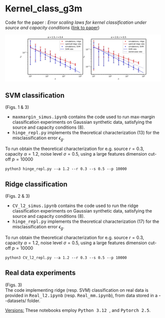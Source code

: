 # Kernel_class_g3m

Code for the paper : <i>Error scaling laws for kernel classification under source and capacity conditions</i> (<a href="https://iopscience.iop.org/article/10.1088/2632-2153/acf041/meta">link to paper</a>)

<p align="center"><img src="figures/scaling_laws.jpg" alt="illus" width="600"/></center></p>

## SVM classification
(Figs. 1 & 3)
- <tt>maxmargin_simus.ipynb</tt> contains the code used to run max-margin classification experiments on Gaussian synthetic data, satisfying the source and capacity conditions (8).
- <tt>hinge_repl.py</tt> implements the theoretical characterization (13) for the misclassification error $\epsilon_g$.

To run obtain the theoretical characterization for e.g. source $r=0.3$, capacity $\alpha=1.2$, noise level $\sigma=0.5$, using a large features dimension cut-off $p=10000$
```
python3 hinge_repl.py --a 1.2 --r 0.3 --s 0.5 --p 10000
```

## Ridge classification 
(Figs. 2 & 3)
- <tt>CV_l2_simus.ipynb</tt> contains the code used to run the ridge classification experiments on Gaussian synthetic data, satisfying the source and capacity conditions (8).
- <tt>hinge_repl.py</tt> implements the theoretical characterization (17) for the misclassification error $\epsilon_g$.

To run obtain the theoretical characterization for e.g. source $r=0.3$, capacity $\alpha=1.2$, noise level $\sigma=0.5$, using a large features dimension cut-off $p=10000$
```
python3 CV_l2_repl.py --a 1.2 --r 0.3 --s 0.5 --p 10000
```

## Real data experiments
(Figs. 3)<br>
The code implementing ridge (resp. SVM) classification on real data is provided in <tt>Real_l2.ipynb</tt> (resp. <tt>Real_mm.ipynb</tt>), from data stored in a --datasets/ folder.


<u> Versions:</u> These notebooks employ <tt>Python 3.12 </tt>, and <tt>Pytorch 2.5</tt>.
